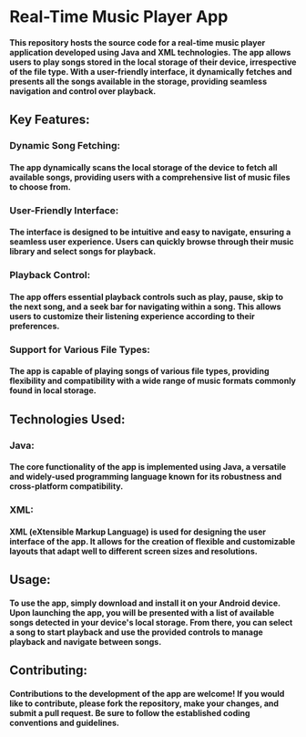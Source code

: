 # Real-Time Music Player App

#### This repository hosts the source code for a real-time music player application developed using Java and XML technologies. The app allows users to play songs stored in the local storage of their device, irrespective of the file type. With a user-friendly interface, it dynamically fetches and presents all the songs available in the storage, providing seamless navigation and control over playback.

## Key Features:

### Dynamic Song Fetching:
#### The app dynamically scans the local storage of the device to fetch all available songs, providing users with a comprehensive list of music files to choose from.

### User-Friendly Interface:
#### The interface is designed to be intuitive and easy to navigate, ensuring a seamless user experience. Users can quickly browse through their music library and select songs for playback.

### Playback Control:
#### The app offers essential playback controls such as play, pause, skip to the next song, and a seek bar for navigating within a song. This allows users to customize their listening experience according to their preferences.

### Support for Various File Types:
#### The app is capable of playing songs of various file types, providing flexibility and compatibility with a wide range of music formats commonly found in local storage.

## Technologies Used:

### Java:
#### The core functionality of the app is implemented using Java, a versatile and widely-used programming language known for its robustness and cross-platform compatibility.

### XML:
#### XML (eXtensible Markup Language) is used for designing the user interface of the app. It allows for the creation of flexible and customizable layouts that adapt well to different screen sizes and resolutions.

## Usage:

#### To use the app, simply download and install it on your Android device. Upon launching the app, you will be presented with a list of available songs detected in your device's local storage. From there, you can select a song to start playback and use the provided controls to manage playback and navigate between songs.

## Contributing:

#### Contributions to the development of the app are welcome! If you would like to contribute, please fork the repository, make your changes, and submit a pull request. Be sure to follow the established coding conventions and guidelines.
